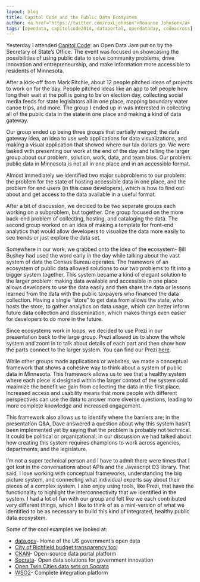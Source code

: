 ```yaml
---
layout: blog 
title: Capitol Code and the Public Data Ecosystem
author: <a href="https://twitter.com/roxLjohnson">Roxanne Johnson</a>
tags: [opendata, capitolcode2014, dataportal, opendataday, codeacross]  
---
```


Yesterday I attended [Capitol Code](http://capitolcode.mn.gov/): an Open Data
Jam put on by the Secretary of State’s Office. The event was focused on
showcasing the possibilities of using public data to solve community problems,
drive innovation and entrepreneurship, and make information more accessible to
residents of Minnesota.

After a kick-off from Mark Ritchie, about 12 people pitched ideas of projects
to work on for the day. People pitched ideas like an app to tell people how
long their wait at the poll is going to be on election day, collecting social
media feeds for state legislators all in one place, mapping boundary water
canoe trips, and more. The group I ended up in was interested in collecting all
of the public data in the state in one place and making a kind of data gateway.

Our group ended up being three groups that partially merged; the data gateway
idea, an idea to use web applications for data visualizations, and making a
visual application that showed where our tax dollars go. We were tasked with
presenting our work at the end of the day and telling the larger group about
our problem, solution, work, data, and team bios. Our problem: public data in
Minnesota is not all in one place and in an accessible format.

Almost immediately we identified two major subproblems to our problem: the
problem for the state of hosting accessible data in one place, and the problem
for end users (in this case developers), which is how to find out about and get
access to the data available in a useful format.

After a bit of discussion, we decided to be two separate groups each working on
a subproblem, but together. One group focused on the more back-end problem of
collecting, hosting, and cataloging the data. The second group worked on an
idea of making a template for front-end analytics that would allow developers
to visualize the data more easily to see trends or just explore the data set.

Somewhere in our work, we grabbed onto the idea of the ecosystem- Bill Bushey
had used the word early in the day while talking about the vast system of data
the Census Bureau operates. The framework of an ecosystem of public data
allowed solutions to our two problems to fit into a bigger system together.
This system became a kind of elegant solution to the larger problem: making
data available and accessible in one place allows developers to use the data
easily and then share the data or lessons learned from the data with the public
taxpayers who financed the data collection. Having a single “store” to get data
from allows the state, who hosts the store, to gather analytics on data usage,
which can better inform future data collection and dissemination, which makes
things even easier for developers to do more in the future.

Since ecosystems work in loops, we decided to use Prezi in our presentation
back to the large group. Prezi allowed us to show the whole system and zoom in
to talk about details of each part and then show how the parts connect to the
larger system. You can find our Prezi 
[here](http://prezi.com/bcz4m35brttp/capitol-code-22214/?utm_campaign=share&utm_medium=copy).

While other groups made applications or websites, we made a conceptual
framework that shows a cohesive way to think about a system of public data in
Minnesota. This framework allows us to see that a healthy system where each
piece is designed within the larger context of the system cold maximize the
benefit we gain from collecting the data in the first place. Increased access
and usability means that more people with different perspectives can use the
data to answer more diverse questions, leading to more complete knowledge and
increased engagement.

This framework also allows us to identify where the barriers are; in the
presentation Q&A, Dave answered a question about why this system hasn’t been
implemented yet by saying that the problem is probably not technical. It could
be political or organizational; in our discussion we had talked about how
creating this system requires champions to work across agencies, departments,
and the legislature.

I’m not a super technical person and I have to admit there were times that I
got lost in the conversations about APIs and the Javascript D3 library. That
said, I love working with conceptual frameworks, understanding the big picture
system, and connecting what individual experts say about their pieces of a
complex system. I also enjoy using tools, like Prezi, that have the
functionality to highlight the interconnectivity that we identified in the
system. I had a lot of fun with our group and felt like we each contributed
very different things, which I like to think of as a mini-version of what we
identified to be as necessary to build this kind of integrated, healthy public
data ecosystem.

Some of the cool examples we looked at:

- [data.gov](http://www.data.gov/)- Home of the US government’s open data
- [City of Richfield budget transparency tool](http://www.ci.richfield.mn.us/index.aspx?page=37&recordid=397)
- [CKAN](http://ckan.org/)- Open-source data portal platform
- [Socrata](http://www.socrata.com/)- Open data solutions for government innovation
- [Open Twin Cities data sets on Socrata](https://communities.socrata.com/catalog/open-twin-cities/)
- [WSO2](http://wso2.com/)- Complete integration platform
